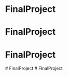 # FinalProject
# FinalProject
# FinalProject
#   F i n a l P r o j e c t 
 
 #   F i n a l P r o j e c t 
 
 